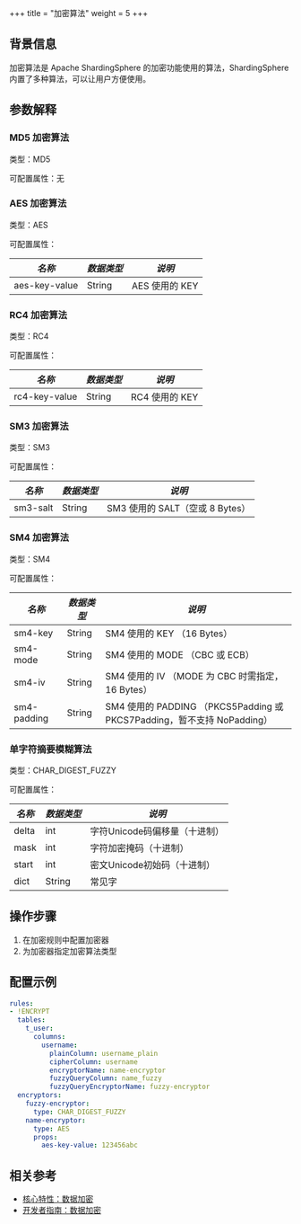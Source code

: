 +++
title = "加密算法"
weight = 5
+++

## 背景信息
加密算法是 Apache ShardingSphere 的加密功能使用的算法，ShardingSphere 内置了多种算法，可以让用户方便使用。

## 参数解释

### MD5 加密算法

类型：MD5

可配置属性：无

### AES 加密算法

类型：AES

可配置属性：

| *名称*         | *数据类型* | *说明*         |
| ------------- | --------- | ------------- |
| aes-key-value | String    | AES 使用的 KEY |

### RC4 加密算法

类型：RC4

可配置属性：

| *名称*         | *数据类型* | *说明*         |
| ------------- | --------- | ------------- |
| rc4-key-value | String    | RC4 使用的 KEY |

### SM3 加密算法

类型：SM3

可配置属性：

| *名称*         | *数据类型* | *说明*         |
| ------------- | --------- | ------------- |
| sm3-salt      | String    | SM3 使用的 SALT（空或 8 Bytes） |

### SM4 加密算法

类型：SM4

可配置属性：

| *名称*         | *数据类型* | *说明*         |
| ------------- | --------- | ------------- |
| sm4-key       | String    | SM4 使用的 KEY （16 Bytes） |
| sm4-mode      | String    | SM4 使用的 MODE （CBC 或 ECB） |
| sm4-iv        | String    | SM4 使用的 IV （MODE 为 CBC 时需指定，16 Bytes）|
| sm4-padding   | String    | SM4 使用的 PADDING （PKCS5Padding 或 PKCS7Padding，暂不支持 NoPadding）|

### 单字符摘要模糊算法

类型：CHAR_DIGEST_FUZZY

可配置属性：

| *名称* | *数据类型* | *说明*                      |
| -------- | ------------ | ----------------------------- |
| delta    | int          | 字符Unicode码偏移量（十进制） |
| mask     | int          | 字符加密掩码（十进制）        |
| start    | int          | 密文Unicode初始码（十进制）   |
| dict     | String       | 常见字                        |

## 操作步骤
1. 在加密规则中配置加密器
2. 为加密器指定加密算法类型

## 配置示例
```yaml
rules:
- !ENCRYPT
  tables:
    t_user:
      columns:
        username:
          plainColumn: username_plain
          cipherColumn: username
          encryptorName: name-encryptor
          fuzzyQueryColumn: name_fuzzy
          fuzzyQueryEncryptorName: fuzzy-encryptor
  encryptors:
    fuzzy-encryptor:
      type: CHAR_DIGEST_FUZZY
    name-encryptor:
      type: AES
      props:
        aes-key-value: 123456abc
```

## 相关参考
- [核心特性：数据加密](/cn/features/encrypt/)
- [开发者指南：数据加密](/cn/dev-manual/encrypt/)

